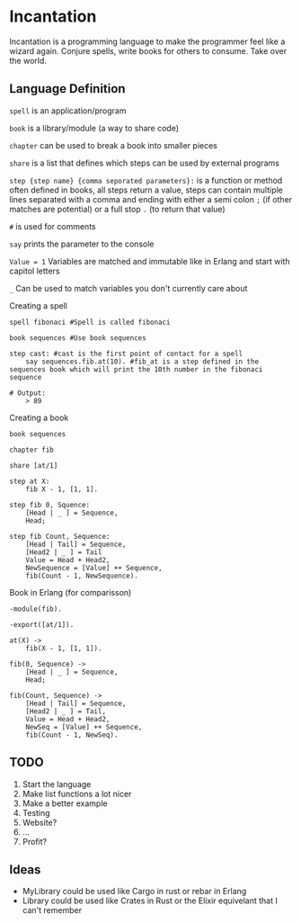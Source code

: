 # Incantation
Incantation is a programming language to make the programmer feel like a wizard again. Conjure spells, write books for others to consume. Take over the world.

## Language Definition
`spell` is an application/program

`book` is a library/module (a way to share code)

`chapter` can be used to break a book into smaller pieces

`share` is a list that defines which steps can be used by external programs

`step {step name} {comma seporated parameters}:` is a function or method often defined in books, all steps return a value, steps can contain multiple lines separated with a comma and ending with either a semi colon `;` (if other matches are potential) or a full stop `.` (to return that value)

`#` is used for comments

`say` prints the parameter to the console

`Value = 1` Variables are matched and immutable like in Erlang and start with capitol letters

`_` Can be used to match variables you don't currently care about

Creating a spell
```
spell fibonaci #Spell is called fibonaci

book sequences #Use book sequences

step cast: #cast is the first point of contact for a spell
    say sequences.fib.at(10). #fib_at is a step defined in the sequences book which will print the 10th number in the fibonaci sequence

# Output:
    > 89
```

Creating a book
```
book sequences

chapter fib

share [at/1]

step at X:
    fib X - 1, [1, 1].

step fib 0, Squence:
    [Head | _ ] = Sequence,
    Head;

step fib Count, Sequence:
    [Head | Tail] = Sequence,
    [Head2 | _ ] = Tail
    Value = Head + Head2,
    NewSequence = [Value] ++ Sequence,
    fib(Count - 1, NewSequence).
```
Book in Erlang (for comparisson)
```
-module(fib).

-export([at/1]).

at(X) ->
    fib(X - 1, [1, 1]).

fib(0, Sequence) ->
    [Head | _ ] = Sequence,
    Head;

fib(Count, Sequence) ->
    [Head | Tail] = Sequence,
    [Head2 | _ ] = Tail,
    Value = Head + Head2,
    NewSeq = [Value] ++ Sequence,
    fib(Count - 1, NewSeq).
```

## TODO
1. Start the language
2. Make list functions a lot nicer
3. Make a better example
4. Testing
5. Website?
6. ...
7. Profit?


## Ideas
- MyLibrary could be used like Cargo in rust or rebar in Erlang
- Library could be used like Crates in Rust or the Elixir equivelant that I can't remember
